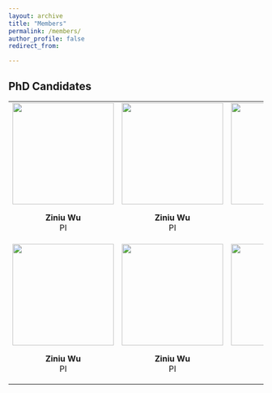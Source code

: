 ```yaml
---
layout: archive
title: "Members"
permalink: /members/
author_profile: false
redirect_from:

---
```


## PhD Candidates

<html>
    <table style="margin-left: auto; margin-right: auto; border-collapse: collapse">
        <tr>
            <td>
                <div id="member">
                <img src="/site/images/p7.png" width="200px" align="center">
                <p>
                <div align="center"><b>Ziniu Wu</b></div>
                <div align="center">PI</div> 
                </p>
                </div>
            </td>
            <td>
                <div id="member">
                <img src="/site/images/p7.png" width="200px" align="center">
                <p>
                <div align="center"><b>Ziniu Wu</b></div>
                <div align="center">PI</div> 
                </p>
                </div>
            </td>
            <td>
                <div id="member">
                <img src="/site/images/p7.png" width="200px" align="center">
                <p>
                <div align="center"><b>Ziniu Wu</b></div>
                <div align="center">PI</div> 
                </p>
                </div>
            </td>
        </tr>
        <tr>
            <td>
                <div id="member">
                <img src="/site/images/p7.png" width="200px" align="center">
                <p>
                <div align="center"><b>Ziniu Wu</b></div>
                <div align="center">PI</div> 
                </p>
                </div>
            </td>
            <td>
                <div id="member">
                <img src="/site/images/p7.png" width="200px" align="center">
                <p>
                <div align="center"><b>Ziniu Wu</b></div>
                <div align="center">PI</div> 
                </p>
                </div>
            </td>
            <td>
                <div id="member">
                <img src="/site/images/p7.png" width="200px" align="center">
                <p>
                <div align="center"><b>Ziniu Wu</b></div>
                <div align="center">PI</div> 
                </p>
                </div>
            </td>
        </tr>
    </table>
</html>
